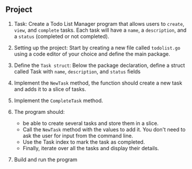 ## Project

1. Task: Create a Todo List Manager program that allows users to `create`, `view`, and `complete` tasks. Each task will have a `name`, a `description`, and a `status` (completed or not completed).

2. Setting up the project: Start by creating a new file called `todolist.go` using a code editor of your choice and define the main package.

3. Define the `Task struct`: Below the package declaration, define a struct called Task with `name`, `description`, and `status` fields

4. Implement the `NewTask` method, the function should create a new task and adds it to a slice of tasks.

5. Implement the `CompleteTask` method.

6. The program should: 
    - be able to create several tasks and store them in a slice. 
    - Call the `NewTask` method with the values to add it. You don't need to ask the user for input from the command line.
    - Use the Task index to mark the task as completed.
    - Finally, iterate over all the tasks and display their details. 

7. Build and run the program
